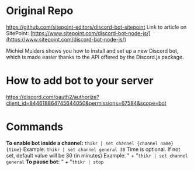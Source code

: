 # Original Repo
https://github.com/sitepoint-editors/discord-bot-sitepoint
Link to article on SitePoint: [https://www.sitepoint.com/discord-bot-node-js/](https://www.sitepoint.com/discord-bot-node-js/)

Michiel Mulders shows you how to install and set up a new Discord bot, which is made easier thanks to the API offered by the Discord.js package.

# How to add bot to your server
https://discord.com/oauth2/authorize?client_id=844618864745644050&permissions=67584&scope=bot

# Commands
**To enable bot inside a channel:** ```thikr | set channel {channel name} {time}```
      Example: ```thikr | set channel general 30```
      Time is optional. If not set, default value will be 30 (in minutes)
      Example: " + "```thikr | set channel general```
      **To pause bot:** " + "```thikr | stop```
